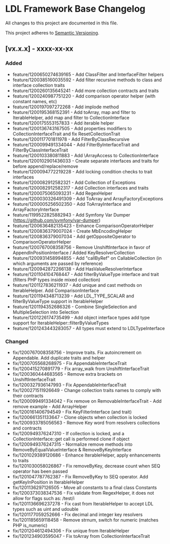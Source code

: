 # LDL Framework Base Changelog

All changes to this project are documented in this file.

This project adheres to [Semantic Versioning](https://semver.org/spec/v2.0.0.html).

## [vx.x.x] - xxxx-xx-xx

### Added

- feature/1200650274639165 - Add ClassFilter and InterfaceFilter helpers
- feature/1200385160035592 - Add filter recursive methods to class and interface collection traits
- feature/1200260135645241 - Add more collection contracts and traits
- feature/1200240987751220 - Add comparison operator helper (with constant names, etc)
- feature/1200197097272268 - Add implode method
- feature/1200195368152391 - Add toArray, map and filter to IterableHelper, add map and filter to CollectionInterface
- feature/1200175553157833 - Add iterable helper
- feature/1200136743167505 - Add properties modifiers to CollectionInterfaceTrait and fix ResetCollectionTrait
- feature/1200117701811978 - Add FilterByClassRecursive
- feature/1200099491334044 - Add FilterByInterfaceTrait and FilterByClassInterfaceTrait
- feature/1200103380811883 - Add \ArrayAccess to CollectionInterface
- feature/1200102901436033 - Create separate interfaces and traits for before append/replace/remove
- feature/1200094772219228 - Add locking condition checks to trait interfaces
- feature/1200082912582321 - Add Collection of Exceptions
- feature/1200082912582317 - Add Collection interfaces and traits
- feature/1200075065093231 - Add RegexHelper
- feature/1200030326491309 - Add ToArray and ArrayFactoryExceptions
- feature/1200005256502350 - Add ToArrayInterface and ArrayFactoryInterface
- feature/1199522825882943 - Add Symfony Var Dumper (https://github.com/symfony/var-dumper)
- feature/1200636482135423 - Enhance ComparisonOperatorHelper
- feature/1200836379007024 - Create MbEncodingHelper
- feature/1200836379007034 - Add getOppositeOperator to ComparisonOperatorHelper
- feature/1200767008358756 - Remove UnshiftInterface in favor of AppendInPositionInterface / Added KeyResolverCollection 
- feature/1200931458994855 - Add "callByRef" on CallableCollection (in which arguments are passed by reference)
- feature/1200942872266138 - Add HasValueResolverInterface
- feature/1201104104768447 - Add filterByValueType interface and trait (filters PHP types inside mixed collection)
- feature/1201127836211937 - Add unique and cast methods on IterableHelper. Add ComparisonInterface
- feature/1201194348713239 - Add LDL_TYPE_SCALAR and filterByValueType support in IterableHelper
- feature/1201194352686326 - Combine SingleSelection and MultipleSelection into Selection
- feature/1201226174735499 - Add object interface types add type support for IterableHelper::filterByValueTypes
- feature/1201243443283057 - All types must extend to LDLTypeInterface

### Changed

- fix/1200767008358756 - Improve traits. Fix autoincrement on Appendable. Add duplicate traits and helper
- fix/1200705568268975 - Fix AppendableInterfaceTrait
- fix/1200415270891779 - Fix array_walk from UnshiftInterfaceTrait
- fix/1200360444683565 - Remove extra brackets on UnshiftInterfaceTrait
- fix/1200327936147993 - Fix AppendableInterfaceTrait
- fix/1200271511926649 - Change collection traits names to comply with their contracts
- fix/1200099491334042 - Fix remove on RemovableInterfaceTrait - Add remove example - Add ArrayHelper
- fix/1200161406794549 - Fix KeyFilterInterface (and trait)
- fix/1200661351133647 - Clone objects when collection is locked
- fix/1200933785056563 - Remove Key word from resolvers collections and contracts
- fix/1200949376247310 - If collection is locked, and a CollectionInterface::get call is performed clone if object
- fix/1200949376247315 - Normalize remove methods into  RemoveByEqualValueInterface & RemoveByKeyInterface
- fix/1201029389120686 - Enhance IterableHelper, apply enhancements to traits
- fix/1201030058026867 - Fix removeByKey, decrease count when SEQ operator has been passed
- fix/1201047787762387 - Fix RemoveByKey to SEQ operator. Add getKeyInPosition in IterableHelper
- fix/1201136297126505 - Move all constants to a final class Constants
- fix/1200373038347536 - Fix validate from RegexHelper, it does not allow for flags such as: /test/i
- fix/1201136696237278 - Fix cast from IterableHelper to accept LDL types such as uint and udouble
- fix/1201177059252666 - Fix decimal and integer key resolvers
- fix/1201185659118458 - Remove strnum, switch for numeric (matches PHP is_numeric)
- fix/1201204612494306 - Fix unique from IterableHelper
- fix/1201234903595047 - Fix toArray from CollectionInterfaceTrait